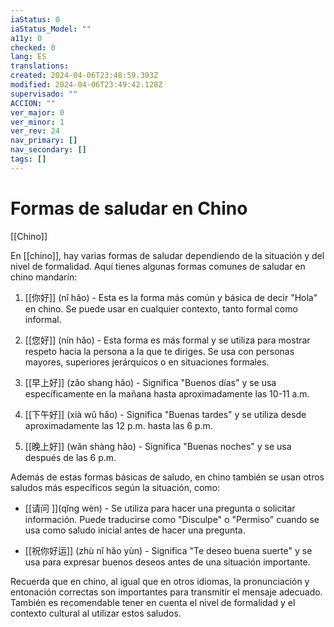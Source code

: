```yaml
---
iaStatus: 0
iaStatus_Model: ""
a11y: 0
checked: 0
lang: ES
translations: 
created: 2024-04-06T23:48:59.393Z
modified: 2024-04-06T23:49:42.128Z
supervisado: ""
ACCION: ""
ver_major: 0
ver_minor: 1
ver_rev: 24
nav_primary: []
nav_secondary: []
tags: []
---
```

# Formas de saludar en Chino

[[Chino]]

En [[chino]], hay varias formas de saludar dependiendo de la situación y del nivel de formalidad. Aquí tienes algunas formas comunes de saludar en chino mandarín:

1.  [[你好]] (nǐ hǎo) - Esta es la forma más común y básica de decir "Hola" en chino. Se puede usar en cualquier contexto, tanto formal como informal.
    
2.  [[您好]] (nín hǎo) - Esta forma es más formal y se utiliza para mostrar respeto hacia la persona a la que te diriges. Se usa con personas mayores, superiores jerárquicos o en situaciones formales.
    
3.  [[早上好]] (zǎo shang hǎo) - Significa "Buenos días" y se usa específicamente en la mañana hasta aproximadamente las 10-11 a.m.
    
4.  [[下午好]] (xià wǔ hǎo) - Significa "Buenas tardes" y se utiliza desde aproximadamente las 12 p.m. hasta las 6 p.m.
    
5.  [[晚上好]] (wǎn shàng hǎo) - Significa "Buenas noches" y se usa después de las 6 p.m.
    

Además de estas formas básicas de saludo, en chino también se usan otros saludos más específicos según la situación, como:

-   [[请问 ]](qǐng wèn) - Se utiliza para hacer una pregunta o solicitar información. Puede traducirse como "Disculpe" o "Permiso" cuando se usa como saludo inicial antes de hacer una pregunta.
      
-   [[祝你好运]] (zhù nǐ hǎo yùn) - Significa "Te deseo buena suerte" y se usa para expresar buenos deseos antes de una situación importante.
    

Recuerda que en chino, al igual que en otros idiomas, la pronunciación y entonación correctas son importantes para transmitir el mensaje adecuado. También es recomendable tener en cuenta el nivel de formalidad y el contexto cultural al utilizar estos saludos.